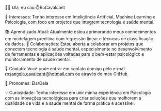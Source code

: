 👩🏽 Olá, eu sou @RoCavalcant

🎯 Interesses: Tenho interesse em Inteligência Artificial, Machine Learning e Psicologia, com foco em projetos que integrem tecnologia e saúde mental.

📚 Aprendizado Atual: Atualmente estou aprimorando meus conhecimentos em modelagem preditiva com regressão linear e técnicas de classificação de dados.
🤝 Colaborações: Estou aberta a colaborar em projetos que conectem tecnologia à saúde mental, especialmente no desenvolvimento de ferramentas e aplicações voltadas para o bem-estar psicológico e monitoramento de saúde mental.

📧 Contato: Você pode entrar em contato comigo pelo e-mail rosangela.cavalcant@hotmail.com ou através do meu GitHub.

🔎 Pronomes: Ela/Dela

💡 Curiosidade: Tenho interesse em unir minha experiência em Psicologia com as inovações tecnológicas para criar soluções que melhorem a qualidade de vida e a saúde mental de forma prática e acessível.


<!---
RoCavalcant/RoCavalcant is a ✨ special ✨ repository because its `README.md` (this file) appears on your GitHub profile.
You can click the Preview link to take a look at your changes.
--->
